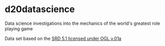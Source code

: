 # d20datascience
Data science investigations into the mechanics of the world's greatest role playing game

Data set based on the [SRD 5.1 licensed under OGL v.01a](https://dnd.wizards.com/articles/features/systems-reference-document-srd)
